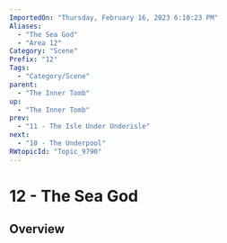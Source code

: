 ```yaml
---
ImportedOn: "Thursday, February 16, 2023 6:10:23 PM"
Aliases:
  - "The Sea God"
  - "Area 12"
Category: "Scene"
Prefix: "12"
Tags:
  - "Category/Scene"
parent:
  - "The Inner Tomb"
up:
  - "The Inner Tomb"
prev:
  - "11 - The Isle Under Underisle"
next:
  - "10 - The Underpool"
RWtopicId: "Topic_9790"
---
```

# 12 - The Sea God
## Overview
